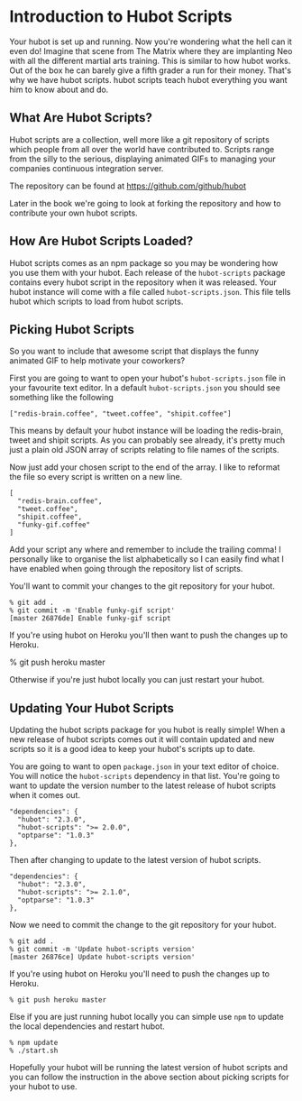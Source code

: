 # Introduction to Hubot Scripts

Your hubot is set up and running. Now you're wondering what the hell can it
even do! Imagine that scene from The Matrix where they are implanting Neo with
all the different martial arts training. This is similar to how hubot works.
Out of the box he can barely give a fifth grader a run for their money. That's
why we have hubot scripts. hubot scripts teach hubot everything you want him
to know about and do.

## What Are Hubot Scripts?

Hubot scripts are a collection, well more like a git repository of scripts
which people from all over the world have contributed to. Scripts range from
the silly to the serious, displaying animated GIFs to managing your companies
continuous integration server.

The repository can be found at https://github.com/github/hubot

Later in the book we're going to look at forking the repository and how to
contribute your own hubot scripts.

## How Are Hubot Scripts Loaded?

Hubot scripts comes as an npm package so you may be wondering how you use them
with your hubot. Each release of the `hubot-scripts` package contains every
hubot script in the repository when it was released. Your hubot instance will
come with a file called `hubot-scripts.json`. This file tells hubot which
scripts to load from hubot scripts.

## Picking Hubot Scripts

So you want to include that awesome script that displays the funny animated GIF
to help motivate your coworkers?

First you are going to want to open your hubot's `hubot-scripts.json` file in
your favourite text editor. In a default `hubot-scripts.json` you should see
something like the following

    ["redis-brain.coffee", "tweet.coffee", "shipit.coffee"]

This means by default your hubot instance will be loading the redis-brain,
tweet and shipit scripts. As you can probably see already, it's pretty much
just a plain old JSON array of scripts relating to file names of the scripts.

Now just add your chosen script to the end of the array. I like to reformat the
file so every script is written on a new line.

    [
      "redis-brain.coffee",
      "tweet.coffee",
      "shipit.coffee",
      "funky-gif.coffee"
    ]

Add your script any where and remember to include the trailing comma! I
personally like to organise the list alphabetically so I can easily find what
I have enabled when going through the repository list of scripts.

You'll want to commit your changes to the git repository for your hubot.

    % git add .
    % git commit -m 'Enable funky-gif script'
    [master 26876de] Enable funky-gif script

If you're using hubot on Heroku you'll then want to push the changes up to
Heroku.

   % git push heroku master

Otherwise if you're just hubot locally you can just restart your hubot.

## Updating Your Hubot Scripts

Updating the hubot scripts package for you hubot is really simple! When a new
release of hubot scripts comes out it will contain updated and new scripts so
it is a good idea to keep your hubot's scripts up to date.

You are going to want to open `package.json` in your text editor of choice. You
will notice the `hubot-scripts` dependency in that list. You're going to want
to update the version number to the latest release of hubot scripts when it
comes out.

    "dependencies": {
      "hubot": "2.3.0",
      "hubot-scripts": ">= 2.0.0",
      "optparse": "1.0.3"
    },

Then after changing to update to the latest version of hubot scripts.

    "dependencies": {
      "hubot": "2.3.0",
      "hubot-scripts": ">= 2.1.0",
      "optparse": "1.0.3"
    },

Now we need to commit the change to the git repository for your hubot.

    % git add .
    % git commit -m 'Update hubot-scripts version'
    [master 26876ce] Update hubot-scripts version'

If you're using hubot on Heroku you'll need to push the changes up to Heroku.

    % git push heroku master

Else if you are just running hubot locally you can simple use `npm` to update
the local dependencies and restart hubot.

    % npm update
    % ./start.sh

Hopefully your hubot will be running the latest version of hubot scripts and
you can follow the instruction in the above section about picking scripts for
your hubot to use.
